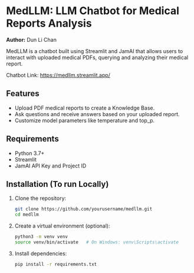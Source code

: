 # MedLLM: LLM Chatbot for Medical Reports Analysis 

**Author:** Dun Li Chan

MedLLM is a chatbot built using Streamlit and JamAI that allows users to interact with uploaded medical PDFs, querying and analyzing their medical report.

Chatbot Link: https://medllm.streamlit.app/

## Features
- Upload PDF medical reports to create a Knowledge Base.
- Ask questions and receive answers based on your uploaded report.
- Customize model parameters like temperature and top_p.

## Requirements
- Python 3.7+
- Streamlit
- JamAI API Key and Project ID

## Installation (To run Locally)

1. Clone the repository:
   ```bash
   git clone https://github.com/yourusername/medllm.git
   cd medllm

2. Create a virtual environment (optional):
    ```bash
    python3 -m venv venv
    source venv/bin/activate   # On Windows: venv\Scripts\activate
3. Install dependencies:
    ```bash
    pip install -r requirements.txt
